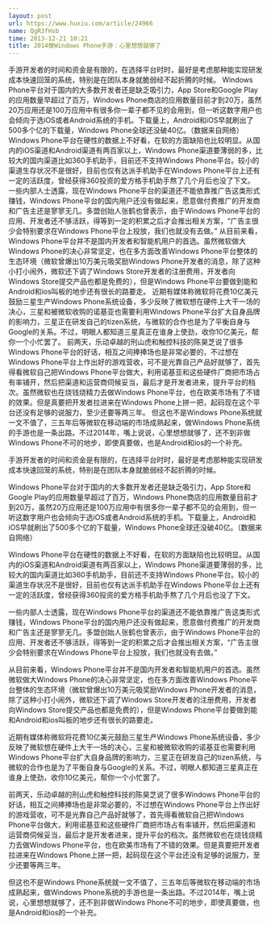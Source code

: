 ```yaml
---
layout: post
url: https://www.huxiu.com/article/24966
name: QgR3fHsb
time: 2013-12-21 10:21
title: 2014做Windows Phone手游：心里想想就够了
---
```

手游开发者的时间和资金是有限的，在选择平台时时，最好是考虑那种能实现研发成本快速回笼的系统，特别是在团队本身就脆弱经不起折腾的时候。 Windows Phone平台对于国内的大多数开发者还是缺乏吸引力，App Store和Google Play的应用数量早超过了百万，Windows Phone商店的应用数量目前才到20万，虽然20万应用还是100万应用中有很多你一辈子都不见的会用到，但一听这数字用户也会倾向于选iOS或者Android系统的手机。下载量上，Android和iOS早就刷出了500多个亿的下载量，Windows Phone全球还没破40亿。（数据来自网络） Windows Phone平台在硬性的数据上不好看，在软的方面缺陷也比较明显。从国内的iOS渠道和Android渠道有两百家以上，Windows Phone渠道要薄弱的多，比较大的国内渠道比如360手机助手，目前还不支持Windows Phone平台。较小的渠道生存状况不是很好，目前也仅有达派手机助手在Windows Phone平台上还有一定的活跃度，曾经获得360投资的爱方格手机助手熬了几个月后也没了下文。 一些内部人士透露，现在Windows Phone平台的渠道还不能依靠推广告这类形式赚钱，Windows Phone平台的国内用户还没有做起来，愿意做付费推广的开发商和广告主还是寥寥无几。多盟创始人张鹤也曾表示，由于Windows Phone平台的应用、开发者还不够活跃，得等到一定的积累之后才会推出相关方案，“广告主很少会特别要求在Windows Phone平台上投放，我们也就没有去做。” 从目前来看，Windows Phone平台并不是国内开发者和智能机用户的首选。虽然微软做大Windows Phone的决心非常坚定，也在多方面改善Windows Phone平台整体的生态环境（微软曾爆出10万美元吸奖励Windows Phone开发者的消息，除了这种小打小闹外，微软还下调了Windows Store开发者的注册费用，开发者向Windows Store提交产品也都是免费的），但是Windows Phone平台要做到能和Android和ios叫板的地步还有很长的路要走。 近期有媒体称微软将花费10亿美元鼓励三星生产Windows Phone系统设备，多少反映了微软想在硬件上大干一场的决心，三星和被微软收购的诺基亚也需要利用Windows Phone平台扩大自身品牌的影响力，三星正在研发自己的tizen系统，与微软的合作也是为了平衡自身与Google的关系。不过，明眼人都知道三星真正在谁身上使劲，收你10亿美元，帮你一个小忙罢了。 前两天，乐动卓越的刑山虎和触控科技的陈昊芝说了很多Windows Phone平台的好话，相互之间捧捧场也是非常必要的，不过想在Windows Phone平台上作出好的游戏营收，可不是光靠自己产品好就够了，首先得看微软自己把Windows Phone平台做大，利用诺基亚和这些硬件厂商把市场占有率铺开，然后把渠道和运营商伺候妥当，最后才是开发者进来，提升平台的档次。虽然微软也在烧钱烧精力去做Windows Phone平台，也在欧美市场有了不错的效果。但是真要把开发者拉进来在Windows Phone上拼一把，起码现在这个平台还没有足够的说服力，至少还要等两三年。 但这也不是Windows Phone系统就一文不值了，三五年后等微软在移动端的市场成熟起来，做Windows Phone系统的手游也是一条出路。不过2014年，嘴上说说，心里想想就够了，还不到非做Windows Phone不可的地步，即使真要做，也是Android和ios的一个补充。

手游开发者的时间和资金是有限的，在选择平台时时，最好是考虑那种能实现研发成本快速回笼的系统，特别是在团队本身就脆弱经不起折腾的时候。

Windows Phone平台对于国内的大多数开发者还是缺乏吸引力，App Store和Google Play的应用数量早超过了百万，Windows Phone商店的应用数量目前才到20万，虽然20万应用还是100万应用中有很多你一辈子都不见的会用到，但一听这数字用户也会倾向于选iOS或者Android系统的手机。下载量上，Android和iOS早就刷出了500多个亿的下载量，Windows Phone全球还没破40亿。（数据来自网络）

Windows Phone平台在硬性的数据上不好看，在软的方面缺陷也比较明显。从国内的iOS渠道和Android渠道有两百家以上，Windows Phone渠道要薄弱的多，比较大的国内渠道比如360手机助手，目前还不支持Windows Phone平台。较小的渠道生存状况不是很好，目前也仅有达派手机助手在Windows Phone平台上还有一定的活跃度，曾经获得360投资的爱方格手机助手熬了几个月后也没了下文。

一些内部人士透露，现在Windows Phone平台的渠道还不能依靠推广告这类形式赚钱，Windows Phone平台的国内用户还没有做起来，愿意做付费推广的开发商和广告主还是寥寥无几。多盟创始人张鹤也曾表示，由于Windows Phone平台的应用、开发者还不够活跃，得等到一定的积累之后才会推出相关方案，“广告主很少会特别要求在Windows Phone平台上投放，我们也就没有去做。”

从目前来看，Windows Phone平台并不是国内开发者和智能机用户的首选。虽然微软做大Windows Phone的决心非常坚定，也在多方面改善Windows Phone平台整体的生态环境（微软曾爆出10万美元吸奖励Windows Phone开发者的消息，除了这种小打小闹外，微软还下调了Windows Store开发者的注册费用，开发者向Windows Store提交产品也都是免费的），但是Windows Phone平台要做到能和Android和ios叫板的地步还有很长的路要走。

近期有媒体称微软将花费10亿美元鼓励三星生产Windows Phone系统设备，多少反映了微软想在硬件上大干一场的决心，三星和被微软收购的诺基亚也需要利用Windows Phone平台扩大自身品牌的影响力，三星正在研发自己的tizen系统，与微软的合作也是为了平衡自身与Google的关系。不过，明眼人都知道三星真正在谁身上使劲，收你10亿美元，帮你一个小忙罢了。

前两天，乐动卓越的刑山虎和触控科技的陈昊芝说了很多Windows Phone平台的好话，相互之间捧捧场也是非常必要的，不过想在Windows Phone平台上作出好的游戏营收，可不是光靠自己产品好就够了，首先得看微软自己把Windows Phone平台做大，利用诺基亚和这些硬件厂商把市场占有率铺开，然后把渠道和运营商伺候妥当，最后才是开发者进来，提升平台的档次。虽然微软也在烧钱烧精力去做Windows Phone平台，也在欧美市场有了不错的效果。但是真要把开发者拉进来在Windows Phone上拼一把，起码现在这个平台还没有足够的说服力，至少还要等两三年。

但这也不是Windows Phone系统就一文不值了，三五年后等微软在移动端的市场成熟起来，做Windows Phone系统的手游也是一条出路。不过2014年，嘴上说说，心里想想就够了，还不到非做Windows Phone不可的地步，即使真要做，也是Android和ios的一个补充。

